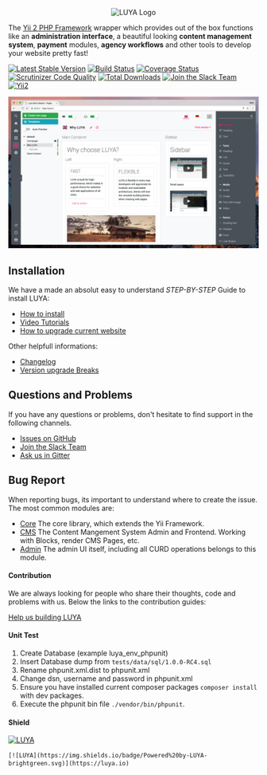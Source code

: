 <p align="center">
  <img src="https://raw.githubusercontent.com/luyadev/luya/master/docs/logo/luya-logo-0.2x.png" alt="LUYA Logo"/>
</p>

The [Yii 2 PHP Framework](https://github.com/yiisoft/yii2) wrapper which provides out of the box functions like an **administration interface**, a beautiful looking **content management system**, **payment** modules, **agency workflows** and other tools to develop your website pretty fast!

[![Latest Stable Version](https://poser.pugx.org/luyadev/luya-core/v/stable)](https://packagist.org/packages/luyadev/luya-core)
[![Build Status](https://travis-ci.org/luyadev/luya.svg?branch=master)](https://travis-ci.org/luyadev/luya)
[![Coverage Status](https://coveralls.io/repos/github/luyadev/luya/badge.svg?branch=master)](https://coveralls.io/github/luyadev/luya?branch=master)
[![Scrutinizer Code Quality](https://scrutinizer-ci.com/g/luyadev/luya/badges/quality-score.png?b=master)](https://scrutinizer-ci.com/g/luyadev/luya/?branch=master)
[![Total Downloads](https://poser.pugx.org/luyadev/luya-core/downloads)](https://packagist.org/packages/luyadev/luya-core)
[![Join the Slack Team](https://img.shields.io/badge/Slack-luyadev-yellowgreen.svg)](https://slack.luya.io/)
[![Yii2](https://img.shields.io/badge/Powered_by-Yii_Framework-green.svg?style=flat)](http://www.yiiframework.com/)

![LUYA RC4 Admin](https://raw.githubusercontent.com/luyadev/luya/master/docs/guide/img/luya-rc4.png)

## Installation

We have a made an absolut easy to understand *STEP-BY-STEP* Guide to install LUYA:

+ [How to install](https://luya.io/guide/install)
+ [Video Tutorials](https://luya.io/videos)
+ [How to upgrade current website](https://luya.io/guide/install-upgrade)

Other helpfull informations:

+ [Changelog](CHANGELOG.md)
+ [Version upgrade Breaks](UPGRADE.md)

## Questions and Problems

If you have any questions or problems, don't hesitate to find support in the following channels.

+ [Issues on GitHub](https://github.com/luyadev/luya/issues)
+ [Join the Slack Team](https://slack.luya.io)
+ [Ask us in Gitter](https://gitter.im/luyadev/luya)

## Bug Report

When reporting bugs, its important to understand where to create the issue. The most common modules are:

+ [Core](https://github.com/luyadev/luya) The core library, which extends the Yii Framework.
+ [CMS](https://github.com/luyadev/luya-module-cms) The Content Mangement System Admin and Frontend. Working with Blocks, render CMS Pages, etc.
+ [Admin](https://github.com/luyadev/luya-module-admin) The admin UI itself, including all CURD operations belongs to this module.

#### Contribution

We are always looking for people who share their thoughts, code and problems with us. Below the links to the contribution guides:

[Help us building LUYA](https://luya.io/guide/luya-collaboration)

#### Unit Test

1. Create Database (example luya_env_phpunit)
2. Insert Database dump from `tests/data/sql/1.0.0-RC4.sql`
3. Rename phpunit.xml.dist to phpunit.xml
4. Change dsn, username and password in phpunit.xml
5. Ensure you have installed current composer packages `composer install` with dev packages.
6. Execute the phpunit bin file `./vendor/bin/phpunit`.

#### Shield

[![LUYA](https://img.shields.io/badge/Powered%20by-LUYA-brightgreen.svg)](https://luya.io)

```
[![LUYA](https://img.shields.io/badge/Powered%20by-LUYA-brightgreen.svg)](https://luya.io)
```
